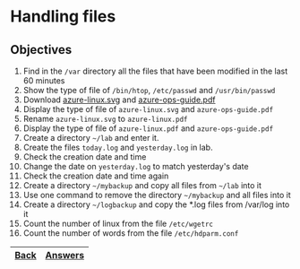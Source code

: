 #  Handling files

## Objectives

1. Find in the `/var` directory all the files that have been modified in the last 60 minutes
2. Show the type of file of `/bin/htop`, `/etc/passwd` and `/usr/bin/passwd`
3. Download [azure-linux.svg](https://docs.microsoft.com/en-us/learn/achievements/azure-linux.svg)  and [azure-ops-guide.pdf](https://docsmsftpdfs.blob.core.windows.net/guides/azure/azure-ops-guide.pdf) 
4. Display the type of file of `azure-linux.svg` and `azure-ops-guide.pdf`
5. Rename `azure-linux.svg` to `azure-linux.pdf` 
6. Display the type of file of `azure-linux.pdf` and `azure-ops-guide.pdf`
7. Create a directory `~/lab` and enter it.
8. Create the files `today.log` and `yesterday.log` in lab.
9. Check the creation date and time
10. Change the date on `yesterday.log` to match yesterday's date
11. Check the creation date and time again
12. Create a directory `~/mybackup` and copy all files from `~/lab` into it
13. Use one command to remove the directory `~/mybackup` and all files into it
14. Create a directory `~/logbackup` and copy the *.log files from /var/log into it
15. Count the number of linux from the file `/etc/wgetrc`
16. Count the number of words from the file `/etc/hdparm.conf`

[Back](/README.md)| [Answers](https://github.com/ricmmartins/fasthack-linux-answers/blob/main/challenges/lab-working-files.md) | 
:----- |:-----
